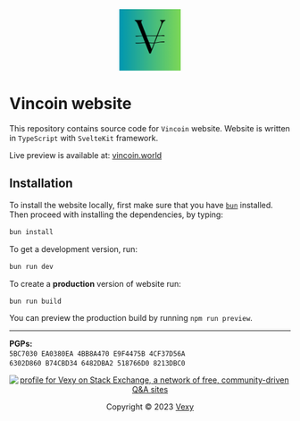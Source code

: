 <div align="center">
    <img src="./static/favicon.png" height=110/>
</div>

# Vincoin website
This repository contains source code for `Vincoin` website. Website is written in `TypeScript` with `SvelteKit` framework.

Live preview is available at: [vincoin.world](https://vincoin.world)

## Installation
To install the website locally, first make sure that you have [`bun`](https://bun.sh/) installed.  
Then proceed with installing the dependencies, by typing:  
```bash
bun install
```

To get a development version, run:

```bash
bun run dev
```

To create a **production** version of website run:

```bash
bun run build
```

You can preview the production build by running `npm run preview`.
  
----
**PGPs:**  
`5BC7030 EA0380EA 4BB8A470 E9F4475B 4CF37D56A`  
`6302D860 B74CBD34 6482DBA2 518766D0 8213DBC0`  


<div align="center">
    <a href="https://stackexchange.com/users/215166">
        <img src="https://stackexchange.com/users/flair/215166.png?theme=clean" width="208" height="58" alt="profile for Vexy on Stack Exchange, a network of free, community-driven Q&amp;A sites" title="profile for Vexy on Stack Exchange, a network of free, community-driven Q&amp;A sites">
    </a>
    <p>Copyright © 2023 <a href="https://github.com/vexy">Vexy</a><p>
</div>

